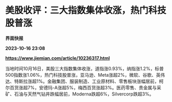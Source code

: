 # 美股收评：三大指数集体收涨，热门科技股普涨
**界面快报**

**2023-10-16 23:08**

**https://www.jiemian.com/article/10236317.html**

当地时间10月16日，美股三大指数集体收涨，道指涨0.93%，纳指涨1.2%，标普500指数涨1.06%，热门科技股普涨，亚马逊、Meta涨超2%，微软、谷歌、英伟达、特斯拉涨超1%。金融集团、服装制造、工业原材料、零售板块涨幅居前，柯尔百货涨超7%，安德玛-A涨超5%，梅西百货涨超3%。医药零售、贵金属与采矿、石油与天然气钻井跌幅居前，Moderna跌超6%，Silvercorp跌超3%。